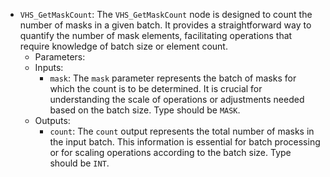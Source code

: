 - `VHS_GetMaskCount`: The `VHS_GetMaskCount` node is designed to count the number of masks in a given batch. It provides a straightforward way to quantify the number of mask elements, facilitating operations that require knowledge of batch size or element count.
    - Parameters:
    - Inputs:
        - `mask`: The `mask` parameter represents the batch of masks for which the count is to be determined. It is crucial for understanding the scale of operations or adjustments needed based on the batch size. Type should be `MASK`.
    - Outputs:
        - `count`: The `count` output represents the total number of masks in the input batch. This information is essential for batch processing or for scaling operations according to the batch size. Type should be `INT`.
